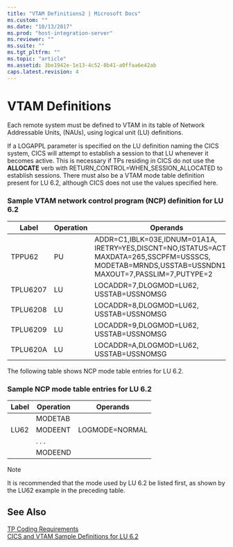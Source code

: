```yaml
---
title: "VTAM Definitions2 | Microsoft Docs"
ms.custom: ""
ms.date: "10/13/2017"
ms.prod: "host-integration-server"
ms.reviewer: ""
ms.suite: ""
ms.tgt_pltfrm: ""
ms.topic: "article"
ms.assetid: 3be1942e-1e13-4c52-8b41-a0ffaa6e42ab
caps.latest.revision: 4
---
```

# VTAM Definitions
Each remote system must be defined to VTAM in its table of Network Addressable Units, (NAUs), using logical unit (LU) definitions.  
  
 If a LOGAPPL parameter is specified on the LU definition naming the CICS system, CICS will attempt to establish a session to that LU whenever it becomes active. This is necessary if TPs residing in CICS do not use the **ALLOCATE** verb with RETURN_CONTROL=WHEN_SESSION_ALLOCATED to establish sessions. There must also be a VTAM mode table definition present for LU 6.2, although CICS does not use the values specified here.  
  
### Sample VTAM network control program (NCP) definition for LU 6.2  
  
|Label|Operation|Operands|  
|-----------|---------------|--------------|  
|TPPU62|PU|ADDR=C1,IBLK=03E,IDNUM=01A1A, IRETRY=YES,DISCNT=NO,ISTATUS=ACTIVE, MAXDATA=265,SSCPFM=USSSCS, MODETAB=MRNDS,USSTAB=USSNDN1, MAXOUT=7,PASSLIM=7,PUTYPE=2|  
|TPLU6207|LU|LOCADDR=7,DLOGMOD=LU62, USSTAB=USSNOMSG|  
|TPLU6208|LU|LOCADDR=8,DLOGMOD=LU62, USSTAB=USSNOMSG|  
|TPLU6209|LU|LOCADDR=9,DLOGMOD=LU62, USSTAB=USSNOMSG|  
|TPLU620A|LU|LOCADDR=A,DLOGMOD=LU62, USSTAB=USSNOMSG|  
  
 The following table shows NCP mode table entries for LU 6.2.  
  
### Sample NCP mode table entries for LU 6.2  
  
|Label|Operation|Operands|  
|-----------|---------------|--------------|  
||MODETAB||  
|LU62|MODEENT|LOGMODE=NORMAL|  
||. . .||  
||MODEEND||  
  
> [!NOTE]
>  It is recommended that the mode used by LU 6.2 be listed first, as shown by the LU62 example in the preceding table.  
  
## See Also  
 [TP Coding Requirements](../core/tp-coding-requirements.md)   
 [CICS and VTAM Sample Definitions for LU 6.2](../core/cics-and-vtam-sample-definitions-for-lu-6-2.md)